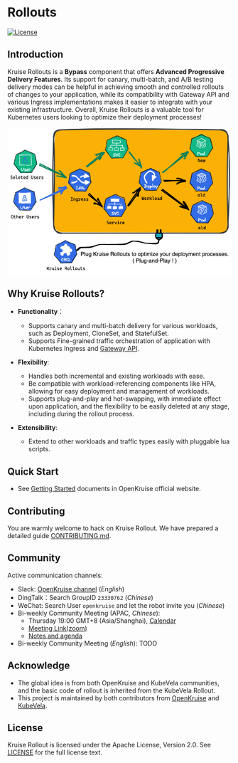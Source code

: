 # Rollouts
[![License](https://img.shields.io/badge/license-Apache%202-4EB1BA.svg)](https://www.apache.org/licenses/LICENSE-2.0.html)

## Introduction
Kruise Rollouts is a **Bypass** component that offers **Advanced Progressive Delivery Features**. Its support for canary, multi-batch, and A/B testing delivery modes can be helpful in achieving smooth and controlled rollouts of changes to your application, while its compatibility with Gateway API and various Ingress implementations makes it easier to integrate with your existing infrastructure. Overall, Kruise Rollouts is a valuable tool for Kubernetes users looking to optimize their deployment processes!

<div style="text-align:center"><img src="docs/images/rollout_intro.png" /></div>

## Why Kruise Rollouts?
- **Functionality**：
  - Supports canary and multi-batch delivery for various workloads, such as Deployment, CloneSet, and StatefulSet.
  - Supports Fine-grained traffic orchestration of application with Kubernetes Ingress and [Gateway API](https://gateway-api.sigs.k8s.io/).

- **Flexibility**:
  - Handles both incremental and existing workloads with ease.
  - Be compatible with workload-referencing components like HPA, allowing for easy deployment and management of workloads.
  - Supports plug-and-play and hot-swapping, with immediate effect upon application, and the flexibility to be easily deleted at any stage, including during the rollout process.
  
- **Extensibility**:
  - Extend to other workloads and traffic types easily with pluggable lua scripts.

## Quick Start
- See [Getting Started](https://openkruise.io/rollouts/introduction/) documents in OpenKruise official website.

## Contributing
You are warmly welcome to hack on Kruise Rollout. We have prepared a detailed guide [CONTRIBUTING.md](CONTRIBUTING.md).

## Community
Active communication channels:

- Slack: [OpenKruise channel](https://kubernetes.slack.com/channels/openkruise) (*English*)
- DingTalk：Search GroupID `23330762` (*Chinese*)
- WeChat: Search User `openkruise` and let the robot invite you (*Chinese*)
- Bi-weekly Community Meeting (APAC, *Chinese*):
  - Thursday 19:00 GMT+8 (Asia/Shanghai), [Calendar](https://calendar.google.com/calendar/u/2?cid=MjdtbDZucXA2bjVpNTFyYTNpazV2dW8ybHNAZ3JvdXAuY2FsZW5kYXIuZ29vZ2xlLmNvbQ)
  - [Meeting Link(zoom)](https://us02web.zoom.us/j/87059136652?pwd=NlI4UThFWXVRZkxIU0dtR1NINncrQT09)
  - [Notes and agenda](https://shimo.im/docs/gXqmeQOYBehZ4vqo)
- Bi-weekly Community Meeting (*English*): TODO

## Acknowledge
- The global idea is from both OpenKruise and KubeVela communities, and the basic code of rollout is inherited from the KubeVela Rollout.
- This project is maintained by both contributors from [OpenKruise](https://openkruise.io/) and [KubeVela](https://kubevela.io).

## License
Kruise Rollout is licensed under the Apache License, Version 2.0. See [LICENSE](./LICENSE.md) for the full license text.

